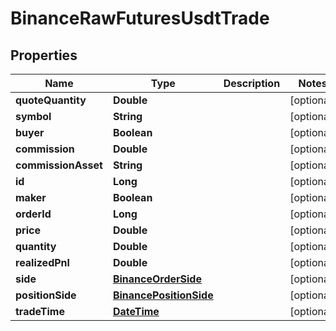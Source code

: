 # BinanceRawFuturesUsdtTrade

## Properties
Name | Type | Description | Notes
------------ | ------------- | ------------- | -------------
**quoteQuantity** | **Double** |  |  [optional]
**symbol** | **String** |  |  [optional]
**buyer** | **Boolean** |  |  [optional]
**commission** | **Double** |  |  [optional]
**commissionAsset** | **String** |  |  [optional]
**id** | **Long** |  |  [optional]
**maker** | **Boolean** |  |  [optional]
**orderId** | **Long** |  |  [optional]
**price** | **Double** |  |  [optional]
**quantity** | **Double** |  |  [optional]
**realizedPnl** | **Double** |  |  [optional]
**side** | [**BinanceOrderSide**](BinanceOrderSide.md) |  |  [optional]
**positionSide** | [**BinancePositionSide**](BinancePositionSide.md) |  |  [optional]
**tradeTime** | [**DateTime**](DateTime.md) |  |  [optional]
